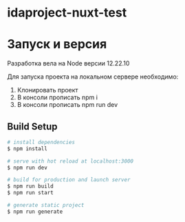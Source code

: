 # idaproject-nuxt-test

# Запуск и версия

Разработка вела на Node версии 12.22.10

Для запуска проекта на локальном сервере необходимо:
1. Клонировать проект
2. В консоли прописать npm i
3. В консоли прописать npm run dev

## Build Setup

```bash
# install dependencies
$ npm install

# serve with hot reload at localhost:3000
$ npm run dev

# build for production and launch server
$ npm run build
$ npm run start

# generate static project
$ npm run generate
```
